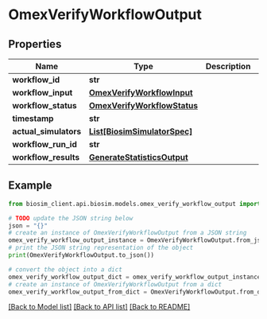 # OmexVerifyWorkflowOutput

## Properties

| Name                  | Type                                                        | Description | Notes      |
| --------------------- | ----------------------------------------------------------- | ----------- | ---------- |
| **workflow_id**       | **str**                                                     |             |
| **workflow_input**    | [**OmexVerifyWorkflowInput**](OmexVerifyWorkflowInput.md)   |             |
| **workflow_status**   | [**OmexVerifyWorkflowStatus**](OmexVerifyWorkflowStatus.md) |             |
| **timestamp**         | **str**                                                     |             |
| **actual_simulators** | [**List[BiosimSimulatorSpec]**](BiosimSimulatorSpec.md)     |             | [optional] |
| **workflow_run_id**   | **str**                                                     |             | [optional] |
| **workflow_results**  | [**GenerateStatisticsOutput**](GenerateStatisticsOutput.md) |             | [optional] |

## Example

```python
from biosim_client.api.biosim.models.omex_verify_workflow_output import OmexVerifyWorkflowOutput

# TODO update the JSON string below
json = "{}"
# create an instance of OmexVerifyWorkflowOutput from a JSON string
omex_verify_workflow_output_instance = OmexVerifyWorkflowOutput.from_json(json)
# print the JSON string representation of the object
print(OmexVerifyWorkflowOutput.to_json())

# convert the object into a dict
omex_verify_workflow_output_dict = omex_verify_workflow_output_instance.to_dict()
# create an instance of OmexVerifyWorkflowOutput from a dict
omex_verify_workflow_output_from_dict = OmexVerifyWorkflowOutput.from_dict(omex_verify_workflow_output_dict)
```

[[Back to Model list]](../README.md#documentation-for-models) [[Back to API list]](../README.md#documentation-for-api-endpoints) [[Back to README]](../README.md)
